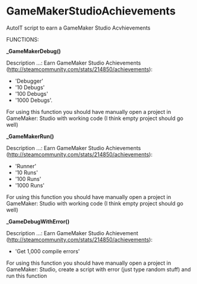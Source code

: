 GameMakerStudioAchievements
===========================

AutoIT script to earn a GameMaker Studio Acvhievements

FUNCTIONS:

**_GameMakerDebug()**

Description ...: Earn GameMaker Studio Achievements (http://steamcommunity.com/stats/214850/achievements):
* 'Debugger'
* '10 Debugs'
* '100 Debugs'
* '1000 Debugs'. 

For using this function you should have manually open a project in GameMaker: Studio with working code (I think empty project should go well)
                

**_GameMakerRun()**

Description ...: Earn GameMaker Studio Achievements (http://steamcommunity.com/stats/214850/achievements):
* 'Runner'
* '10 Runs'
* '100 Runs'
* '1000 Runs' 

For using this function you should have manually open a project in 
GameMaker: Studio with working code (I think empty project should go well)

**_GameDebugWithError()**

Description ...: Earn GameMaker Studio Achievement (http://steamcommunity.com/stats/214850/achievements): 
* 'Get 1,000 compile errors'

For using this function you should have manually open a project in GameMaker: Studio, create a script with error (just type random stuff) and run this function
